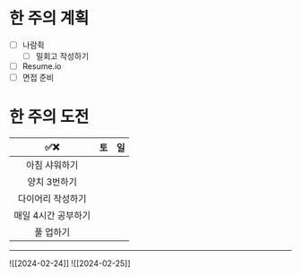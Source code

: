 # 한 주의 계획
- [ ] 나람쥑
	- [ ] 밀회고 작성하기
- [ ] Resume.io
- [ ] 면접 준비

# 한 주의 도전
| ✅❌ | 토 | 일 |
| :--: | :--: | :--: |
| 아침 샤워하기 |  |  |
| 양치 3번하기 |  |  |
| 다이어리 작성하기 |  |  |
| 매일 4시간 공부하기 |  |  |
| 풀 업하기 |  |  |

---
![[2024-02-24]]
![[2024-02-25]]